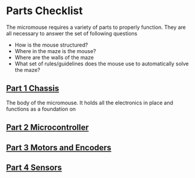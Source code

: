 # Parts Checklist

The micromouse requires a variety of parts to properly function. They are all necessary to answer the set of following questions

* How is the mouse structured?
* Where in the maze is the mouse?
* Where are the walls of the maze
* What set of rules/guidelines does the mouse use to automatically solve the maze?


## <a href = "/book/micromouse/chassis.html" > Part 1 Chassis </a>

The body of the micromouse. It holds all the electronics in place and functions as a foundation on

## <a href = "/book/micromouse/microcontrollers.html" > Part 2 Microcontroller </a>

## <a href = "/book/micromouse/Motors_and_encoders.html" > Part 3 Motors and Encoders </a>




## <a href = "/book/micromouse/sensors.html" > Part 4 Sensors </a>
